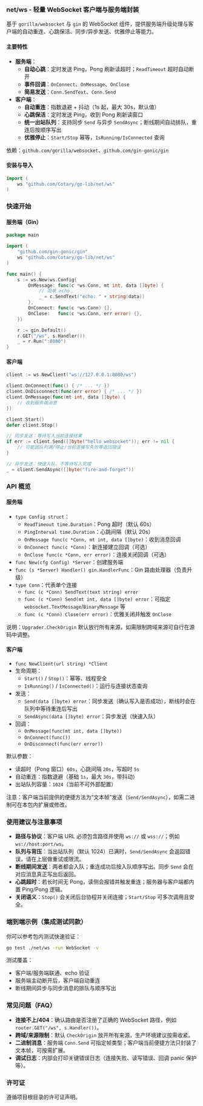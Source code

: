 ### net/ws - 轻量 WebSocket 客户端与服务端封装

基于 `gorilla/websocket` 与 `gin` 的 WebSocket 组件，提供服务端升级处理与客户端的自动重连、心跳保活、同步/异步发送、优雅停止等能力。

#### 主要特性

- **服务端**：
  - **自动心跳**：定时发送 Ping，Pong 刷新读超时；`ReadTimeout` 超时自动断开
  - **事件回调**：`OnConnect`、`OnMessage`、`OnClose`
  - **简易发送**：`Conn.SendText`、`Conn.Send`
- **客户端**：
  - **自动重连**：指数退避 + 抖动（1s 起，最大 30s，默认值）
  - **心跳保活**：定时发送 Ping，收到 Pong 刷新读窗口
  - **统一出站队列**：支持同步 `Send` 与异步 `SendAsync`；断线期间自动排队，重连后按顺序写出
  - **优雅停止**：`Start/Stop` 幂等，`IsRunning/IsConnected` 查询

依赖：`github.com/gorilla/websocket`、`github.com/gin-gonic/gin`

#### 安装与导入

```go
import (
    ws "github.com/Cotary/go-lib/net/ws"
)
```

### 快速开始

#### 服务端（Gin）

```go
package main

import (
    "github.com/gin-gonic/gin"
    ws "github.com/Cotary/go-lib/net/ws"
)

func main() {
    s := ws.New(ws.Config{
        OnMessage: func(c *ws.Conn, mt int, data []byte) {
            // 简单 echo
            _ = c.SendText("echo: " + string(data))
        },
        OnConnect: func(c *ws.Conn) {},
        OnClose:   func(c *ws.Conn, err error) {},
    })

    r := gin.Default()
    r.GET("/ws", s.Handler())
    _ = r.Run(":8080")
}
```

#### 客户端

```go
client := ws.NewClient("ws://127.0.0.1:8080/ws")

client.OnConnect(func() { /* ... */ })
client.OnDisconnect(func(err error) { /* ... */ })
client.OnMessage(func(mt int, data []byte) {
    // 收到服务端消息
})

client.Start()
defer client.Stop()

// 同步发送：等待写入当前连接结果
if err := client.Send([]byte("hello websocket")); err != nil {
    // 可能因队列满/停止/当前连接写失败等返回错误
}

// 异步发送：快速入队，不等待写入完成
_ = client.SendAsync([]byte("fire-and-forget"))
```

### API 概览

#### 服务端

- `type Config struct`：
  - `ReadTimeout time.Duration`：Pong 超时（默认 60s）
  - `PingInterval time.Duration`：心跳间隔（默认 20s）
  - `OnMessage func(c *Conn, mt int, data []byte)`：收到消息回调
  - `OnConnect func(c *Conn)`：新连接建立回调（可选）
  - `OnClose func(c *Conn, err error)`：连接关闭回调（可选）
- `func New(cfg Config) *Server`：创建服务端
- `func (s *Server) Handler() gin.HandlerFunc`：Gin 路由处理器（负责升级）
- `type Conn`：代表单个连接
  - `func (c *Conn) SendText(text string) error`
  - `func (c *Conn) Send(mt int, data []byte) error`：可指定 `websocket.TextMessage`/`BinaryMessage` 等
  - `func (c *Conn) Close(err error)`：优雅关闭并触发 `OnClose`

说明：`Upgrader.CheckOrigin` 默认放行所有来源，如需限制跨域来源可自行在源码中调整。

#### 客户端

- `func NewClient(url string) *Client`
- 生命周期：
  - `Start()` / `Stop()`：幂等、线程安全
  - `IsRunning()` / `IsConnected()`：运行与连接状态查询
- 发送：
  - `Send(data []byte) error`：同步发送（确认写入是否成功），断线时会在队列中等待重连后写出
  - `SendAsync(data []byte) error`：异步发送（快速入队）
- 回调：
  - `OnMessage(func(mt int, data []byte))`
  - `OnConnect(func())`
  - `OnDisconnect(func(err error))`

默认参数：

- 读超时（Pong 窗口）`60s`，心跳间隔 `20s`，写超时 `5s`
- 自动重连：指数退避（基础 `1s`，最大 `30s`，带抖动）
- 出站队列容量：`1024`（当前不可外部配置）

注意：客户端当前提供的便捷方法为“文本帧”发送（`Send/SendAsync`），如需二进制可在本包内扩展或修改。

### 使用建议与注意事项

- **路径与协议**：客户端 URL 必须包含路径并使用 `ws://` 或 `wss://`；例如 `ws://host:port/ws`。
- **队列与背压**：当出站队列（默认 1024）已满时，`Send/SendAsync` 会返回错误，请在上层做重试或限流。
- **断线期间发送**：两者都会入队；重连成功后按入队顺序写出。同步 `Send` 会在对应消息真正写出后返回。
- **心跳超时**：若长时间无 Pong，读侧会报错并触发重连；服务器与客户端都内置 Ping/Pong 逻辑。
- **关闭语义**：`Stop()` 会关闭后台协程并关闭连接；`Start/Stop` 可多次调用且安全。

### 端到端示例（集成测试同款）

你可以参考包内测试快速验证：

```bash
go test ./net/ws -run WebSocket -v
```

测试覆盖：
- 客户端/服务端联通、echo 验证
- 服务端主动断开后，客户端自动重连
- 断线期间异步与同步消息的排队与顺序写出

### 常见问题（FAQ）

- **连接不上/404**：确认路由是否注册了正确的 WebSocket 路径，例如 `router.GET("/ws", s.Handler())`。
- **跨域/来源限制**：默认 `CheckOrigin` 放开所有来源，生产环境建议按需收紧。
- **二进制消息**：服务端 `Conn.Send` 可指定帧类型；客户端当前便捷方法只封装了文本帧，可按需扩展。
- **调试日志**：内部会打印关键错误日志（连接失败、读写错误、回调 panic 保护等）。

### 许可证

遵循项目根目录的许可证声明。

